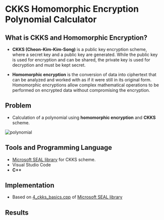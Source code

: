 # **CKKS Homomorphic Encryption Polynomial Calculator**

## What is CKKS and Homomorphic Encryption?

* **CKKS (Cheon-Kim-Kim-Song)** is a public key encryption scheme, where a secret key and a public key are generated. While the public key is used for encryption and can be shared, the private key is used for decryption and must be kept secret.

* **Homomorphic encryption** is the conversion of data into ciphertext that can be analyzed and worked with as if it were still in its original form. Homomorphic encryptions allow complex mathematical operations to be performed on encrypted data without compromising the encryption.

## Problem

* Calculation of a polynomial using **homomorphic encryption** and **CKKS** scheme.

![polynomial](https://user-images.githubusercontent.com/51766689/150867255-e948a92c-b943-49fd-a2a7-3158c533b14e.PNG)


## Tools and Programming Language

*  [Microsoft SEAL library](https://github.com/microsoft/SEAL) for CKKS scheme.
*  Visual Studio Code
*   **C++**

## Implementation

* Based on [4_ckks_basics.cpp](https://github.com/microsoft/SEAL/blob/main/native/examples/4_ckks_basics.cpp) of [Microsoft SEAL library](https://github.com/microsoft/SEAL)

## Results
